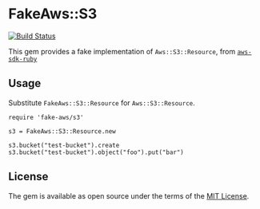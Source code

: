 # FakeAws::S3

[![Build Status](https://travis-ci.org/mdub/fake-aws-sdk-s3.svg?branch=master)](https://travis-ci.org/mdub/fake-aws-sdk-s3)

This gem provides a fake implementation of `Aws::S3::Resource`, from [`aws-sdk-ruby`](https://github.com/aws/aws-sdk-ruby)

## Usage

Substitute `FakeAws::S3::Resource` for `Aws::S3::Resource`.

```
require 'fake-aws/s3'

s3 = FakeAws::S3::Resource.new

s3.bucket("test-bucket").create
s3.bucket("test-bucket").object("foo").put("bar")
```

## License

The gem is available as open source under the terms of the [MIT License](http://opensource.org/licenses/MIT).
